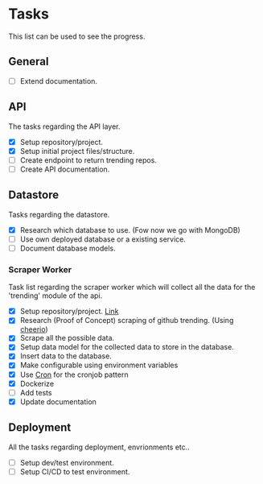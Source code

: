 # Tasks
This list can be used to see the progress.

## General
- [ ] Extend documentation.

## API
The tasks regarding the API layer. 

- [X] Setup repository/project.
- [X] Setup initial project files/structure.
- [ ] Create endpoint to return trending repos.
- [ ] Create API documentation.

## Datastore
Tasks regarding the datastore.

- [X] Research which database to use. (Fow now we go with MongoDB)
- [ ] Use own deployed database or a existing service.
- [ ] Document database models.

### Scraper Worker
Task list regarding the scraper worker which will collect all the data for the 'trending' module of the api.

- [X] Setup repository/project. [Link](https://github.com/RolfKoenders/gitpoint-api-trending-scraper)
- [X] Research (Proof of Concept) scraping of github trending. (Using [cheerio](https://github.com/cheeriojs/cheerio))
- [X] Scrape all the possible data.
- [X] Setup data model for the collected data to store in the database.
- [X] Insert data to the database.
- [X] Make configurable using environment variables
- [X] Use [Cron](https://www.npmjs.com/package/cron) for the cronjob pattern
- [X] Dockerize
- [ ] Add tests
- [X] Update documentation

## Deployment
All the tasks regarding deployment, envrionments etc..

- [ ] Setup dev/test environment.
- [ ] Setup CI/CD to test environment. 
